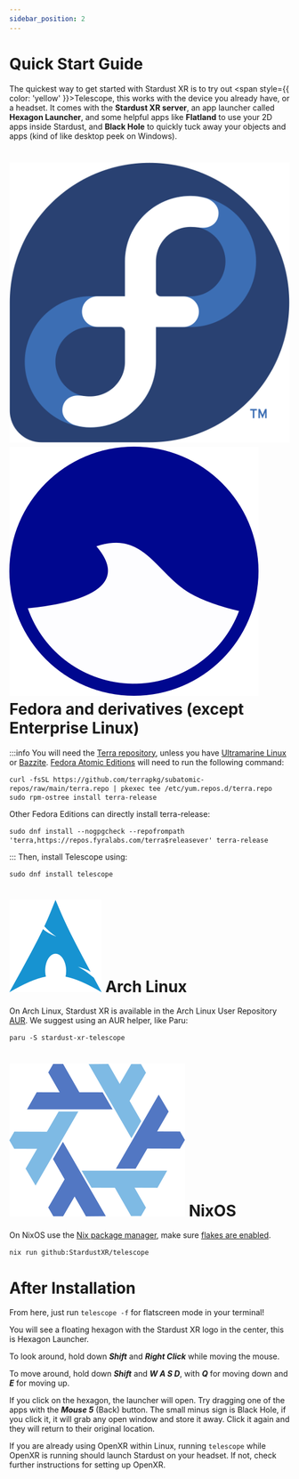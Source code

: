 ```yaml
---
sidebar_position: 2
---
```


# Quick Start Guide  

The quickest way to get started with Stardust XR is to try out <span style={{ color: 'yellow' }}>Telescope</span>, this works with the device you already have, or a headset. It comes with the **Stardust XR server**, an app launcher called **Hexagon Launcher**, and some helpful apps like **Flatland** to use your 2D apps inside Stardust, and **Black Hole** to quickly tuck away your objects and apps (kind of like desktop peek on Windows).
<h1>
  <img 
    src="/img/docs/Fedora_logo.svg" 
    alt="Fedora Logo" 
    style={{ verticalAlign: 'middle', height: '1em', marginRight: '0.5em' }} 
  />
  <img 
    src="/img/docs/ultramarine-logo.svg" 
    alt="Ultramarine Logo" 
    style={{ verticalAlign: 'middle', height: '1em', marginRight: '0.5em' }} 
  />
  Fedora and derivatives (except Enterprise Linux)
</h1>

:::info
You will need the [Terra repository](https://terra.fyralabs.com/), unless you have [Ultramarine Linux](https://ultramarine-linux.org) or [Bazzite](https://bazzite.gg).
[Fedora Atomic Editions](https://fedoraproject.org/atomic-desktops/) will need to run the following command:
```
curl -fsSL https://github.com/terrapkg/subatomic-repos/raw/main/terra.repo | pkexec tee /etc/yum.repos.d/terra.repo
sudo rpm-ostree install terra-release
```
Other Fedora Editions can directly install terra-release:
```
sudo dnf install --nogpgcheck --repofrompath 'terra,https://repos.fyralabs.com/terra$releasever' terra-release
```
:::
Then, install Telescope using:
```
sudo dnf install telescope 
``` 
<h1>
  <img src="/img/docs/arch.png" alt="Logo" style={{ verticalAlign: 'middle', height: '1em', marginRight: '0.5em' }} />
  Arch Linux 
</h1>

On Arch Linux, Stardust XR is available in the Arch Linux User Repository [AUR](https://aur.archlinux.org/packages/stardust-xr-telescope). We suggest using an AUR helper, like Paru:
```
paru -S stardust-xr-telescope
```
<h1>
  <img src="/img/docs/nixos.svg" alt="Logo" style={{ verticalAlign: 'middle', height: '1em', marginRight: '0.5em' }} />
  NixOS 
</h1>

On NixOS use the [Nix package manager](https://nixos.org/download/#nix-install-linux), make sure [flakes are enabled](https://nixos.wiki/wiki/flakes).
```
nix run github:StardustXR/telescope
```
# After Installation
From here, just run `telescope -f` for flatscreen mode in your terminal!

You will see a floating hexagon with the Stardust XR logo in the center, this is Hexagon Launcher.


To look around, hold down ***Shift*** and ***Right Click*** while moving the mouse.

To move around, hold down ***Shift*** and ***W A S D***, with ***Q*** for moving down and ***E*** for moving up.

If you click on the hexagon, the launcher will open. Try dragging one of the apps with the ***Mouse 5*** (Back) button. The small minus sign is Black Hole, if you click it, it will grab any open window and store it away. Click it again and they will return to their original location.

If you are already using OpenXR within Linux, running `telescope` while OpenXR is running should launch Stardust on your headset. If not, check further instructions for setting up OpenXR.
